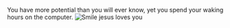 You have more potential than you will ever know, yet you spend your waking hours on the computer.
![Smile jesus loves you](https://user-images.githubusercontent.com/17298607/122703202-a720f300-d216-11eb-9c24-b4a9d8106361.jpg)
